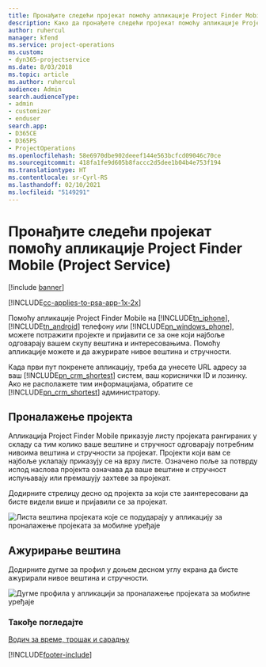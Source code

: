 ```yaml
---
title: Пронађите следећи пројекат помоћу апликације Project Finder Mobile
description: Како да пронађете следећи пројекат помоћу апликације Project Finder Mobile за Project Service
author: ruhercul
manager: kfend
ms.service: project-operations
ms.custom:
- dyn365-projectservice
ms.date: 8/03/2018
ms.topic: article
ms.author: ruhercul
audience: Admin
search.audienceType:
- admin
- customizer
- enduser
search.app:
- D365CE
- D365PS
- ProjectOperations
ms.openlocfilehash: 58e6970dbe902deeef144e563bcfcd09046c70ce
ms.sourcegitcommit: 418fa1fe9d605b8faccc2d5dee1b04b4e753f194
ms.translationtype: HT
ms.contentlocale: sr-Cyrl-RS
ms.lasthandoff: 02/10/2021
ms.locfileid: "5149291"
---
```

# <a name="find-your-next-project-with-the-project-finder-mobile-app-project-service"></a>Пронађите следећи пројекат помоћу апликације Project Finder Mobile (Project Service)

[!include [banner](../includes/psa-now-project-operations.md)]

[!INCLUDE[cc-applies-to-psa-app-1x-2x](../includes/cc-applies-to-psa-app-1x-2x.md)]

Помоћу апликације Project Finder Mobile на [!INCLUDE[tn_iphone](../includes/tn-iphone.md)], [!INCLUDE[tn_android](../includes/tn-android.md)] телефону или [!INCLUDE[pn_windows_phone](../includes/pn-windows-phone.md)], можете потражити пројекте и пријавити се за оне који најбоље одговарају вашем скупу вештина и интересовањима. Помоћу апликације можете и да ажурирате нивое вештина и стручности.  
  
 Када први пут покренете апликацију, треба да унесете URL адресу за ваш [!INCLUDE[pn_crm_shortest](../includes/pn-crm-shortest.md)] систем, ваш кориснички ID и лозинку. Ако не располажете тим информацијама, обратите се [!INCLUDE[pn_crm_shortest](../includes/pn-crm-shortest.md)] администратору.  
  
## <a name="find-a-project"></a>Проналажење пројекта  
 Апликација Project Finder Mobile приказује листу пројеката рангираних у складу са тим колико ваше вештине и стручност одговарају потребним нивоима вештина и стручности за пројекат. Пројекти који вам се најбоље уклапају приказују се на врху листе. Означено поље за потврду испод наслова пројекта означава да ваше вештине и стручност испуњавају или премашују захтеве за пројекат.  
  
 Додирните стрелицу десно од пројекта за који сте заинтересовани да бисте видели више и пријавили се за пројекат.  
  
 ![Листа вештина пројеката које се подударају у апликацију за проналажење пројеката за мобилне уређаје](../psa/media/project-service-project-finder-list.png "Листа вештина пројеката које се подударају у апликацију за проналажење пројеката за мобилне уређаје")  
  
## <a name="update-your-skills"></a>Ажурирање вештина  
 Додирните дугме за профил у доњем десном углу екрана да бисте ажурирали нивое вештина и стручности.  
  
 ![Дугме профила у апликацији за проналажење пројеката за мобилне уређаје](../psa/media/project-service-project-finder-profile.png "Дугме профила у апликацији за проналажење пројеката за мобилне уређаје")  
  
### <a name="see-also"></a>Такође погледајте  
 [Водич за време, трошак и сарадњу](../psa/time-expense-collaboration-guide.md)


[!INCLUDE[footer-include](../includes/footer-banner.md)]